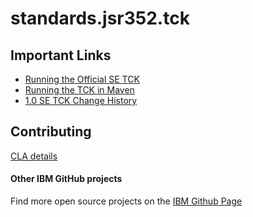 standards.jsr352.tck
=======================
## Important Links

* [Running the Official SE TCK](https://github.com/WASdev/standards.jsr352.tck/wiki/SE_TCK_Official)
* [Running the TCK in Maven](https://github.com/WASdev/standards.jsr352.tck/wiki/SE_TCK_In_Maven)
* [1.0 SE TCK Change History](https://github.com/WASdev/standards.jsr352.tck/wiki/1.0_SE_TCK_ChangeHistory)

## Contributing

[CLA details](https://github.com/WASdev/standards.jsr352.batch-spec/wiki/Contributor-License-Agreement)

#### Other IBM GitHub projects

Find more open source projects on the [IBM Github Page](http://ibm.github.io/)
